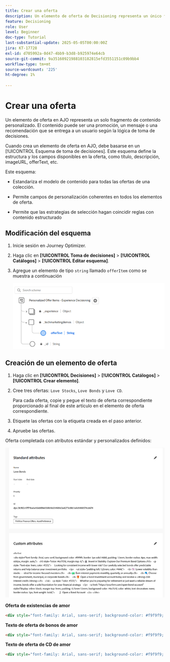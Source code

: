 ```yaml
---
title: Crear una oferta
description: Un elemento de oferta de Decisioning representa un único fragmento de contenido personalizado, como un mensaje, una imagen, una promoción o una recomendación, que se puede entregar a un usuario en función de reglas y condiciones definidas.
feature: Decisioning
role: User
level: Beginner
doc-type: Tutorial
last-substantial-update: 2025-05-05T00:00:00Z
jira: KT-17728
exl-id: d705992a-0d47-4bb9-b3d8-b925974e64cb
source-git-commit: 9a35160921988103182815efd3551151c09b9bb4
workflow-type: tm+mt
source-wordcount: '225'
ht-degree: 1%

---
```


# Crear una oferta

Un elemento de oferta en AJO representa un solo fragmento de contenido personalizado. El contenido puede ser una promoción, un mensaje o una recomendación que se entrega a un usuario según la lógica de toma de decisiones.

Cuando crea un elemento de oferta en AJO, debe basarse en un [!UICONTROL Esquema de toma de decisiones]. Este esquema define la estructura y los campos disponibles en la oferta, como título, descripción, imageURL, offerText, etc.

Este esquema:

* Estandariza el modelo de contenido para todas las ofertas de una colección.

* Permite campos de personalización coherentes en todos los elementos de oferta.

* Permite que las estrategias de selección hagan coincidir reglas con contenido estructurado

## Modificación del esquema

1. Inicie sesión en Journey Optimizer.
1. Haga clic en **[!UICONTROL Toma de decisiones]** > **[!UICONTROL Catálogos]** > **[!UICONTROL Editar esquema]**.
1. Agregue un elemento de tipo `string` llamado `offerItem` como se muestra a continuación

   ![esquema de toma de decisiones](assets/offer-schema.png)

## Creación de un elemento de oferta

1. Haga clic en **[!UICONTROL Decisiones]** > **[!UICONTROL Catálogos]** > **[!UICONTROL Crear elemento]**.

1. Cree tres ofertas: `Love Stocks`, `Love Bonds` y `Love CD`.

   Para cada oferta, copie y pegue el texto de oferta correspondiente proporcionado al final de este artículo en el elemento de oferta correspondiente.

1. Etiquete las ofertas con la etiqueta creada en el paso anterior.

1. Apruebe las ofertas.

Oferta completada con atributos estándar y personalizados definidos:

![oferta de acciones de amor](assets/love-bonds.png)

**Oferta de existencias de amor**

```html
<div style="font-family: Arial, sans-serif; background-color: #f9f9f9; border: 1px solid #ddd; padding: 1.5rem; border-radius: 8px; max-width: 600px; margin: auto;">   <h3 style="color: #1a73e8; margin-top: 0;">📈 Open a Stock Trading Account & Get $100 in Bonus Stock</h3>   <p style="font-size: 1rem; color: #333;">     Ready to start building your portfolio? Open a new stock trading account with us and receive a      <strong>$100 bonus in stock</strong> — on us.   </p>   <ul style="padding-left: 1.25rem; color: #444;">     <li>🧾 No account minimums — start investing with as little as $1</li>     <li>📉 $0 commissions on online stock trades</li>     <li>📊 Access to powerful trading tools and real-time analytics</li>     <li>🎓 Free educational resources to help you invest confidently</li>   </ul>   <p style="color: #333;">     It's never been easier to start trading. Join thousands of investors who trust us to help them grow their wealth.   </p>   <a href="https://yourbrokerage.com/open-account"      style="display: inline-block; margin-top: 1rem; padding: 0.75rem 1.5rem; background-color: #1a73e8; color: white; text-decoration: none; border-radius: 5px; font-weight: bold;">      🚀 Open Your Account Today   </a> </div>
```

**Texto de oferta de bonos de amor**

```html
<div style="font-family: Arial, sans-serif; background-color: #f9f9f9; border: 1px solid #ddd; padding: 1.5rem; border-radius: 8px; max-width: 600px; margin: auto;">   <h3 style="color: #6c757d; margin-top: 0;">🏦 Invest in Stability: Explore Our Premium Bond Options</h3>   <p style="font-size: 1rem; color: #333;">     Looking for consistent income with lower risk? Our carefully selected bonds offer predictable returns and help balance your investment portfolio.   </p>   <ul style="padding-left: 1.25rem; color: #444;">     <li>📉 Lower volatility than stocks — ideal for income-focused investors</li>     <li>💵 Earn interest payments monthly, quarterly, or annually</li>     <li>🔍 Choose from government, municipal, or corporate bonds</li>     <li>🎁 Open a bond investment account today and receive a <strong>$50 interest credit</strong></li>   </ul>   <p style="color: #333;">     Whether you're preparing for retirement or just want a reliable stream of income, bonds offer a solid foundation for your financial strategy.   </p>   <a href="https://yourfirm.com/open-bond-account"      style="display: inline-block; margin-top: 1rem; padding: 0.75rem 1.5rem; background-color: #6c757d; color: white; text-decoration: none; border-radius: 5px; font-weight: bold;">      🧾 Open a Bond Account   </a> </div>
```

**Texto de oferta de CD de amor**

```html
<div style="font-family: Arial, sans-serif; background-color: #f9f9f9; border: 1px solid #ddd; padding: 1.5rem; border-radius: 8px; max-width: 600px; margin: auto;">   <h3 style="color: #28a745; margin-top: 0;">💰 Lock in a 5.25% APY — Open Your CD Account Today</h3>   <p style="font-size: 1rem; color: #333;">     Secure your savings with a high-yield Certificate of Deposit. For a limited time, enjoy a      <strong>guaranteed 5.25% annual percentage yield (APY)</strong> on 12-month CDs.   </p>   <ul style="padding-left: 1.25rem; color: #444;">     <li>🔒 Guaranteed returns with FDIC insurance</li>     <li>📈 Lock in today's high rates before they change</li>     <li>💼 Flexible terms from 6 to 24 months</li>     <li>🎁 Open with just $500 and get a $50 bonus</li>   </ul>   <p style="color: #333;">     Whether you're saving for a short-term goal or building a conservative income strategy, our CDs offer peace of mind and predictable growth.   </p>   <a href="https://yourbank.com/open-cd"      style="display: inline-block; margin-top: 1rem; padding: 0.75rem 1.5rem; background-color: #28a745; color: white; text-decoration: none; border-radius: 5px; font-weight: bold;">      💼 Open a CD Account   </a> </div>
```
